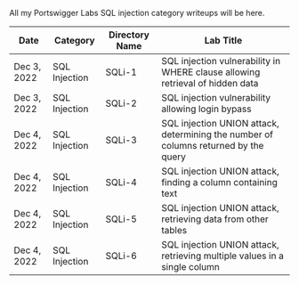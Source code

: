 All my Portswigger Labs SQL injection category writeups will be here.

Date	 	 | Category      | Directory Name | Lab Title
-------------|---------------|----------------|----------------------
Dec 3, 2022  | SQL Injection | SQLi-1         | SQL injection vulnerability in WHERE clause allowing retrieval of hidden data
Dec 3, 2022  | SQL Injection | SQLi-2         | SQL injection vulnerability allowing login bypass
Dec 4, 2022  | SQL Injection | SQLi-3         | SQL injection UNION attack, determining the number of columns returned by the query
Dec 4, 2022  | SQL Injection | SQLi-4         | SQL injection UNION attack, finding a column containing text
Dec 4, 2022  | SQL Injection | SQLi-5         | SQL injection UNION attack, retrieving data from other tables
Dec 4, 2022  | SQL Injection | SQLi-6         | SQL injection UNION attack, retrieving multiple values in a single column